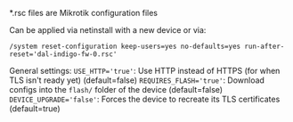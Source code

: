 *.rsc files are Mikrotik configuration files

Can be applied via netinstall with a new device or via:
```
/system reset-configuration keep-users=yes no-defaults=yes run-after-reset='dal-indigo-fw-0.rsc'
```

General settings:
`USE_HTTP='true'`: Use HTTP instead of HTTPS (for when TLS isn't ready yet) (default=false)
`REQUIRES_FLASH='true'`: Download configs into the `flash/` folder of the device (default=false)
`DEVICE_UPGRADE='false'`: Forces the device to recreate its TLS certificates (default=true)

